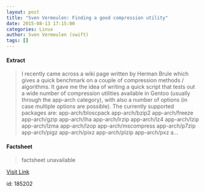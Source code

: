 ```yaml
---
layout: post
title: "Sven Vermeulen: Finding a good compression utility"
date: 2015-08-13 17:15:00
categories: Linux
author: Sven Vermeulen (swift)
tags: []
---
```



#### Extract
>I recently came across a wiki page written by Herman Brule which gives a quick benchmark on a couple of compression methods / algorithms. It gave me the idea of writing a quick script that tests out a wide number of compression utilities available in Gentoo (usually through the app-arch category), with also a number of options (in case multiple options are possible). The currently supported packages are: app-arch/bloscpack app-arch/bzip2 app-arch/freeze app-arch/gzip app-arch/lha app-arch/lrzip app-arch/lz4 app-arch/lzip app-arch/lzma app-arch/lzop app-arch/mscompress app-arch/p7zip app-arch/pigz app-arch/pixz app-arch/plzip app-arch/pxz a...

#### Factsheet
>factsheet unavailable

[Visit Link](http://blog.siphos.be/2015/08/finding-a-good-compression-utility/)

id:  185202


